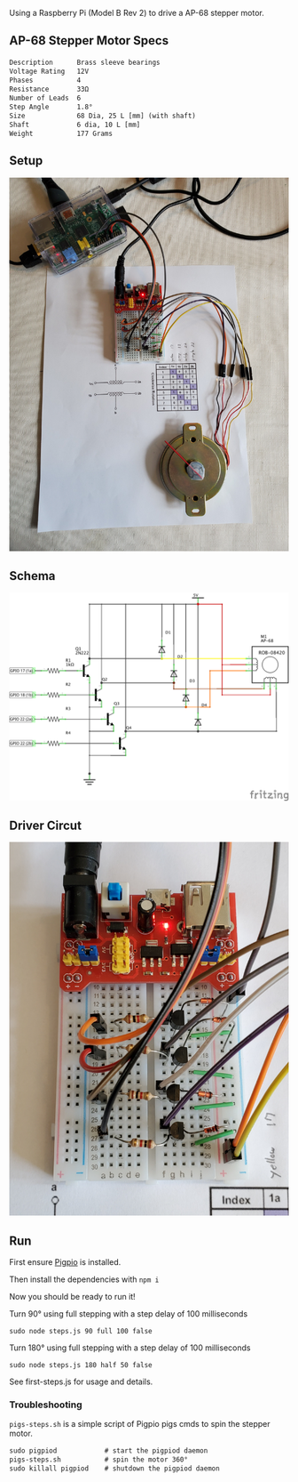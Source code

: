 Using a Raspberry Pi (Model B Rev 2) to drive a AP-68 stepper motor.

## AP-68 Stepper Motor Specs

    Description      Brass sleeve bearings
    Voltage Rating   12V
    Phases           4
    Resistance       33Ω
    Number of Leads  6
    Step Angle       1.8°
    Size             68 Dia, 25 L [mm] (with shaft)
    Shaft            6 dia, 10 L [mm]
    Weight           177 Grams

## Setup
![full setup](setup.jpg?fixOrientation)

## Schema
![circut schema](first-steps_schem.png)

## Driver Circut
![driver circut](driver-circut.jpg)

## Run

First ensure [Pigpio](http://abyz.me.uk/rpi/pigpio/) is installed.

Then install the dependencies with `npm i`

Now you should be ready to run it!

Turn 90° using full stepping with a step delay of 100 milliseconds 

    sudo node steps.js 90 full 100 false
    
Turn 180° using full stepping with a step delay of 100 milliseconds 

    sudo node steps.js 180 half 50 false
    
See first-steps.js for usage and details.

### Troubleshooting

`pigs-steps.sh` is a simple script of Pigpio pigs cmds to spin the stepper motor.

    sudo pigpiod            # start the pigpiod daemon
    pigs-steps.sh           # spin the motor 360°
    sudo killall pigpiod    # shutdown the pigpiod daemon

